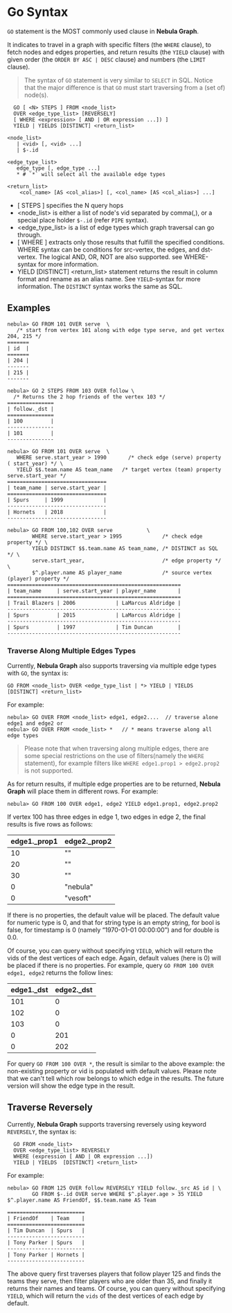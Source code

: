 # Go Syntax

`GO` statement is the MOST commonly used clause in **Nebula Graph**.

It indicates to travel in a graph with specific filters (the `WHERE` clause), to fetch nodes and edges properties, and return results (the `YIELD` clause) with given order (the `ORDER BY ASC | DESC` clause) and numbers (the `LIMIT` clause).

> The syntax of `GO` statement is very similar to `SELECT` in SQL. Notice that the major difference is that `GO` must start traversing from a (set of) node(s).
<!-- >You can refer to `FIND` statement (in progress), which is the counterpart of `SELECT` in SQL. -->

```ngql
  GO [ <N> STEPS ] FROM <node_list>
  OVER <edge_type_list> [REVERSELY]
  [ WHERE <expression> [ AND | OR expression ...]) ]
  YIELD | YIELDS [DISTINCT] <return_list>

<node_list>
   | <vid> [, <vid> ...]
   | $-.id

<edge_type_list>
   edge_type [, edge_type ...]
   * # `*` will select all the available edge types

<return_list>
    <col_name> [AS <col_alias>] [, <col_name> [AS <col_alias>] ...]
```

* [ <N> STEPS ] specifies the N query hops
* <node_list> is either a list of node's vid separated by comma(,), or a special place holder `$-.id` (refer `PIPE` syntax).
* <edge_type_list> is a list of edge types which graph traversal can go through.
* [ WHERE <expression> ] extracts only those results that fulfill the specified conditions. WHERE syntax can be conditions for src-vertex, the edges, and dst-vertex. The logical AND, OR, NOT are also supported. see WHERE-syntax for more information.
* YIELD [DISTINCT] <return_list> statement returns the result in column format and rename as an alias name. See `YIELD`-syntax for more information. The `DISTINCT` syntax works the same as SQL.

## Examples

```ngql
nebula> GO FROM 101 OVER serve  \
   /* start from vertex 101 along with edge type serve, and get vertex 204, 215 */
=======
| id  |
=======
| 204 |
-------
| 215 |
-------
```

```ngql
nebula> GO 2 STEPS FROM 103 OVER follow \
  /* Returns the 2 hop friends of the vertex 103 */
===============
| follow._dst |
===============
| 100         |
---------------
| 101         |
---------------
```

```ngql
nebula> GO FROM 101 OVER serve  \
   WHERE serve.start_year > 1990       /* check edge (serve) property ( start_year) */ \
   YIELD $$.team.name AS team_name   /* target vertex (team) property serve.start_year */
================================
| team_name | serve.start_year |
================================
| Spurs     | 1999             |
--------------------------------
| Hornets   | 2018             |
--------------------------------
```

```ngql
nebula> GO FROM 100,102 OVER serve           \
        WHERE serve.start_year > 1995             /* check edge property */ \
        YIELD DISTINCT $$.team.name AS team_name, /* DISTINCT as SQL */ \
        serve.start_year,                         /* edge property */ \
        $^.player.name AS player_name             /* source vertex (player) property */
========================================================
| team_name     | serve.start_year | player_name       |
========================================================
| Trail Blazers | 2006             | LaMarcus Aldridge |
--------------------------------------------------------
| Spurs         | 2015             | LaMarcus Aldridge |
--------------------------------------------------------
| Spurs         | 1997             | Tim Duncan        |
--------------------------------------------------------
```

### Traverse Along Multiple Edges Types

Currently, **Nebula Graph** also supports traversing via multiple edge types with `GO`, the syntax is:

```ngql
GO FROM <node_list> OVER <edge_type_list | *> YIELD | YIELDS [DISTINCT] <return_list>
```

For example:

```ngql
nebula> GO OVER FROM <node_list> edge1, edge2....  // traverse alone edge1 and edge2 or
nebula> GO OVER FROM <node_list> *   // * means traverse along all edge types
```

> Please note that when traversing along multiple edges, there are some special restrictions on the use of filters(namely the `WHERE` statement), for example filters like `WHERE edge1.prop1 > edge2.prop2` is not supported.

As for return results, if multiple edge properties are to be returned, **Nebula Graph** will place them in different rows. For example:

```ngql
nebula> GO FROM 100 OVER edge1, edge2 YIELD edge1.prop1, edge2.prop2
```

 If vertex 100 has three edges in edge 1, two edges in edge 2, the final results is five rows as follows:

| edge1._prop1 | edge2._prop2 |
| --- | --- |
| 10 | "" |
| 20 | "" |
| 30 | "" |
| 0 | "nebula" |
| 0 | "vesoft" |

If there is no properties, the default value will be placed. The default value for numeric type is 0, and that for string type is an empty string, for bool is false, for timestamp is 0 (namely “1970-01-01 00:00:00”) and for double is 0.0.

Of course, you can query without specifying `YIELD`, which will return the vids of the dest vertices of each edge. Again, default values (here is 0) will be placed if there is no properties. For example, query `GO FROM 100 OVER edge1, edge2` returns the follow lines:

| edge1._dst | edge2._dst |
| --- | --- |
| 101 | 0 |
| 102 | 0 |
| 103 | 0 |
| 0 | 201 |
| 0 | 202 |

For query `GO FROM 100 OVER *`, the result is similar to the above example: the non-existing property or vid is populated with default values.
Please note that we can't tell which row belongs to which edge in the results. The future version will show the edge type in the result.

## Traverse Reversely

Currently, **Nebula Graph** supports traversing reversely using keyword `REVERSELY`, the syntax is:

```ngql
  GO FROM <node_list>
  OVER <edge_type_list> REVERSELY
  WHERE (expression [ AND | OR expression ...])  
  YIELD | YIELDS  [DISTINCT] <return_list>
```

For example:

```ngql
nebula> GO FROM 125 OVER follow REVERSELY YIELD follow._src AS id | \
        GO FROM $-.id OVER serve WHERE $^.player.age > 35 YIELD $^.player.name AS FriendOf, $$.team.name AS Team

=========================
| FriendOf    | Team    |
=========================
| Tim Duncan  | Spurs   |
-------------------------
| Tony Parker | Spurs   |
-------------------------
| Tony Parker | Hornets |
-------------------------
```

The above query first traverses players that follow player 125 and finds the teams they serve, then filter players who are older than 35, and finally it returns their names and teams. Of course, you can query without specifying `YIELD`, which will return the `vids` of the dest vertices of each edge by default.
